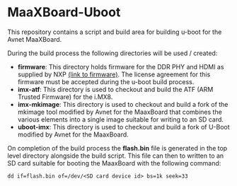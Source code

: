 # MaaXBoard-Uboot

This repository contains a script and build area for building u-boot for the Avnet MaaXBoard.

During the build process the following directories will be used / created:

- **firmware**: This directory holds firmware for the DDR PHY and HDMI as supplied by NXP [(link to firmware)](https://www.nxp.com/lgfiles/NMG/MAD/YOCTO/firmware-imx-8.14.bin). The license agreement for this firmware must be accepted during the u-boot build process.
- **imx-atf**: This directory is used to checkout and build the ATF (ARM Trusted Firmware) for the i.MX8.
- **imx-mkimage**: This directory is used to checkout and build a fork of the mkimage tool modified by Avnet for the MaaxBoard that combines the various elements into a single image suitable for writing to an SD card.
- **uboot-imx**: This directory is used to checkout and build a fork of U-Boot modified by Avnet for the MaaxBoard.

On completion of the build process the **flash.bin** file is generated in the top level directory alongside the build script. This file can then to written to an SD card suitable for booting the MaaxBoard with the following command:
```
dd if=flash.bin of=/dev/<SD card device id> bs=1k seek=33 
```
